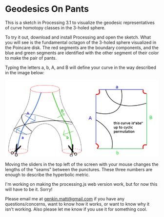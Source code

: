 # Geodesics On Pants

This is a sketch in Processing 3.1 to visualize the geodesic representatives of curve homotopy classes in the 3-holed sphere.

To try it out, download and install Processing and open the sketch.  What you will see is the fundamental octagon of the 3-holed sphere visualized in the Poincare disk.  The red segments are the boundary components, and the blue and green segments are identified with the other segment of their color to make the pair of pants.

Typing the letters a, b, A, and B will define your curve in the way described in the image below:

!['a' is a loop around one boundary component and 'b' around another, while the third is equivalent to 'ab'.  Capital letters are inverses of lowercase letters.](/pantscut.png?raw=true)

Moving the sliders in the top left of the screen with your mouse changes the lengths of the "seams" between the punctures.  These three numbers are enough to describe the hyperbolic metric.

I'm working on making the processing.js web version work, but for now this will have to be it.  Sorry!

Please email me at genkin.matt@gmail.com if you have any questions/concerns, want to know how it works, or want to know why it isn't working.  Also please let me know if you use it for something cool.